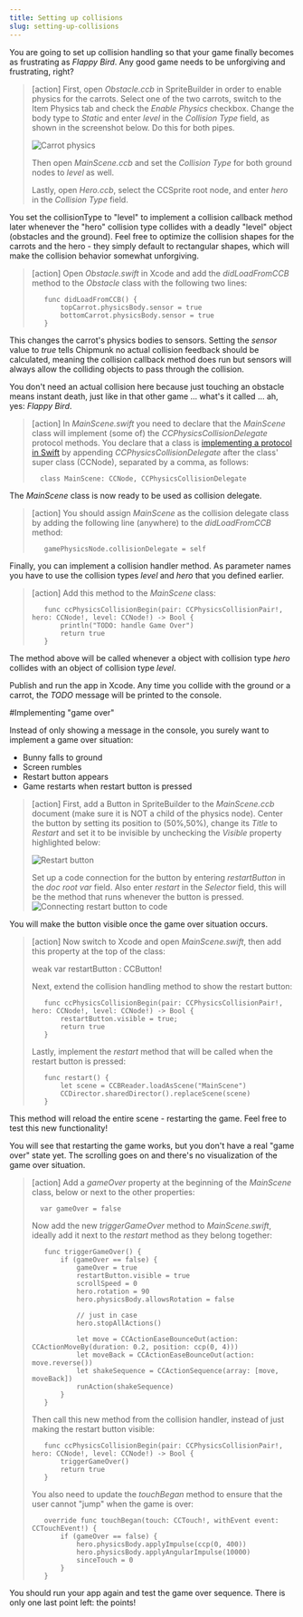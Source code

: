 ```yaml
---
title: Setting up collisions
slug: setting-up-collisions
---
```


You are going to set up collision handling so that your game finally becomes as frustrating as *Flappy Bird*. Any good game needs to be unforgiving and frustrating, right?

> [action]
> First, open *Obstacle.ccb* in SpriteBuilder in order to enable physics for the carrots. Select one of the two carrots, switch to the Item Physics tab and check the *Enable Physics* checkbox. Change the body type to *Static* and enter *level* in the *Collision Type* field, as shown in the screenshot below. Do this for both pipes.
>
> ![Carrot physics](../Tutorial-Images/SpriteBuilder_carrotPhysics.png)
>
> Then open *MainScene.ccb* and set the *Collision Type* for both ground nodes to *level* as well.
>
> Lastly, open *Hero.ccb*, select the CCSprite root node, and enter *hero* in the *Collision Type* field.

You set the collisionType to "level" to implement a collision callback method later whenever the "hero" collision type collides with a deadly "level" object (obstacles and the ground). Feel free to optimize the collision shapes for the carrots and the hero - they simply default to rectangular shapes, which will make the collision behavior somewhat unforgiving.

> [action]
> Open *Obstacle.swift* in Xcode and add the *didLoadFromCCB* method to the *Obstacle* class with the following two lines:
>
>        func didLoadFromCCB() {
>            topCarrot.physicsBody.sensor = true
>            bottomCarrot.physicsBody.sensor = true
>        }

This changes the carrot's physics bodies to sensors. Setting the *sensor* value to *true* tells Chipmunk no actual collision feedback should be calculated, meaning the collision callback method does run but sensors will always allow the colliding objects to pass through the collision.

You don't need an actual collision here because just touching an obstacle means instant death, just like in that other game ... what's it called ... ah, yes: *Flappy Bird*.

> [action]
> In *MainScene.swift* you need to declare that the *MainScene* class will implement (some of) the *CCPhysicsCollisionDelegate* protocol methods. You declare that a class is [implementing a protocol in Swift](https://developer.apple.com/library/ios/documentation/Swift/Conceptual/Swift_Programming_Language/Protocols.html) by appending *CCPhysicsCollisionDelegate* after the class' super class (CCNode), separated by a comma, as follows:
>
>       class MainScene: CCNode, CCPhysicsCollisionDelegate

The *MainScene* class is now ready to be used as collision delegate.

> [action]
> You should assign *MainScene* as the collision delegate class by adding the following line (anywhere) to the *didLoadFromCCB* method:
>
>        gamePhysicsNode.collisionDelegate = self

Finally, you can implement a collision handler method. As parameter names you have to use the collision types *level* and *hero* that you defined earlier.

> [action]
> Add this method to the *MainScene* class:
>
>        func ccPhysicsCollisionBegin(pair: CCPhysicsCollisionPair!, hero: CCNode!, level: CCNode!) -> Bool {
>            println("TODO: handle Game Over")
>            return true
>        }

The method above will be called whenever a object with collision type *hero* collides with an object of collision type *level*.

Publish and run the app in Xcode. Any time you collide with the ground or a carrot, the *TODO* message will be printed to the console.

#Implementing "game over"

Instead of only showing a message in the console, you surely want to implement a game over situation:

*   Bunny falls to ground
*   Screen rumbles
*   Restart button appears
*   Game restarts when restart button is pressed

> [action]
> First, add a Button in SpriteBuilder to the *MainScene.ccb* document (make sure it is NOT a child of the physics node). Center the button by setting its position to (50%,50%), change its *Title* to *Restart* and set it to be invisible by unchecking the *Visible* property highlighted below:
>
> ![Restart button](../Tutorial-Images/SpriteBuilder_restartButton.png)
>
> Set up a code connection for the button by entering *restartButton* in the *doc root var* field. Also enter *restart* in the *Selector* field, this will be the method that runs whenever the button is pressed.
![Connecting restart button to code](../Tutorial-Images/SpriteBuilder_restartCodeConnect.png)

You will make the button visible once the game over situation occurs.

> [action]
> Now switch to Xcode and open *MainScene.swift*, then add this property at the top of the class:
>
>    weak var restartButton : CCButton!
>
> Next, extend the collision handling method to show the restart button:
>
>        func ccPhysicsCollisionBegin(pair: CCPhysicsCollisionPair!, hero: CCNode!, level: CCNode!) -> Bool {
>            restartButton.visible = true;
>            return true
>        }
>
> Lastly, implement the *restart* method that will be called when the restart button is pressed:
>
>        func restart() {
>            let scene = CCBReader.loadAsScene("MainScene")
>            CCDirector.sharedDirector().replaceScene(scene)
>        }

This method will reload the entire scene - restarting the game. Feel free to test this new functionality!

You will see that restarting the game works, but you don't have a real "game over" state yet. The scrolling goes on and there's no visualization of the game over situation.

> [action]
> Add a *gameOver* property at the beginning of the *MainScene* class, below or next to the other properties:
>
>       var gameOver = false
>
> Now add the new *triggerGameOver* method to *MainScene.swift*, ideally add it next to the *restart* method as they belong together:
>
>        func triggerGameOver() {
>            if (gameOver == false) {
>                gameOver = true
>                restartButton.visible = true
>                scrollSpeed = 0
>                hero.rotation = 90
>                hero.physicsBody.allowsRotation = false
>    
>                // just in case
>                hero.stopAllActions()
>    
>                let move = CCActionEaseBounceOut(action: CCActionMoveBy(duration: 0.2, position: ccp(0, 4)))
>                let moveBack = CCActionEaseBounceOut(action: move.reverse())
>                let shakeSequence = CCActionSequence(array: [move, moveBack])
>                runAction(shakeSequence)
>            }
>        }
>
> Then call this new method from the collision handler, instead of just making the restart button visible:
>
>        func ccPhysicsCollisionBegin(pair: CCPhysicsCollisionPair!, hero: CCNode!, level: CCNode!) -> Bool {
>            triggerGameOver()
>            return true
>        }
>
> You also need to update the *touchBegan* method to ensure that the user cannot "jump" when the game is over:
>
>        override func touchBegan(touch: CCTouch!, withEvent event: CCTouchEvent!) {
>            if (gameOver == false) {
>                hero.physicsBody.applyImpulse(ccp(0, 400))
>                hero.physicsBody.applyAngularImpulse(10000)
>                sinceTouch = 0
>            }
>        }

You should run your app again and test the game over sequence. There is only one last point left: the points!
